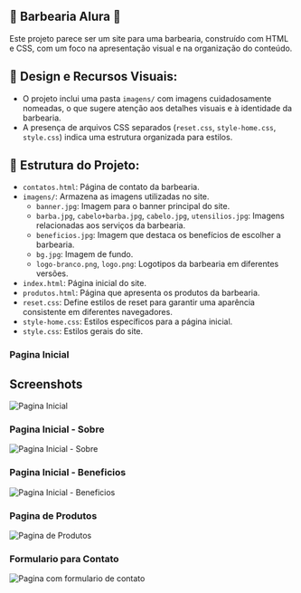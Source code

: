 ## 💈 Barbearia Alura 💈

Este projeto parece ser um site para uma barbearia, construído com HTML e CSS, com um foco na apresentação visual e na organização do conteúdo.

## 🎨 Design e Recursos Visuais:

- O projeto inclui uma pasta `imagens/` com imagens cuidadosamente nomeadas, o que sugere atenção aos detalhes visuais e à identidade da barbearia.
- A presença de arquivos CSS separados (`reset.css`, `style-home.css`, `style.css`) indica uma estrutura organizada para estilos.

## 📂 Estrutura do Projeto:

- `contatos.html`: Página de contato da barbearia.
- `imagens/`: Armazena as imagens utilizadas no site.
    - `banner.jpg`: Imagem para o banner principal do site.
    - `barba.jpg`, `cabelo+barba.jpg`, `cabelo.jpg`, `utensilios.jpg`: Imagens relacionadas aos serviços da barbearia.
    - `beneficios.jpg`: Imagem que destaca os benefícios de escolher a barbearia.
    - `bg.jpg`: Imagem de fundo.
    - `logo-branco.png`, `logo.png`: Logotipos da barbearia em diferentes versões.
- `index.html`: Página inicial do site.
- `produtos.html`: Página que apresenta os produtos da barbearia.
- `reset.css`: Define estilos de reset para garantir uma aparência consistente em diferentes navegadores.
- `style-home.css`: Estilos específicos para a página inicial.
- `style.css`: Estilos gerais do site.

### Pagina Inicial
## Screenshots
![Pagina Inicial](https://imgur.com/cxEdDV1)
### Pagina Inicial - Sobre
![Pagina Inicial - Sobre](https://imgur.com/rqHkOv7)
### Pagina Inicial - Beneficios
![Pagina Inicial - Beneficios](https://imgur.com/NZqhu29)
### Pagina de Produtos
![Pagina de Produtos](https://imgur.com/prbilSX)
### Formulario para Contato
![Pagina com formulario de contato](https://imgur.com/w7u8raV)